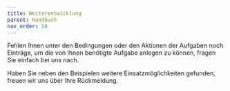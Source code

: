 ```yaml
---
title: Weiterentwicklung
parent: Handbuch
nav_order: 10
---
```


Fehlen Ihnen unter den Bedingungen oder den Aktionen der Aufgaben noch Einträge, um die von Ihnen benötigte Aufgabe anlegen zu können, fragen Sie einfach bei uns nach.

Haben Sie neben den Beispielen weitere Einsatzmöglichkeiten gefunden, freuen wir uns über Ihre Rückmeldung.
